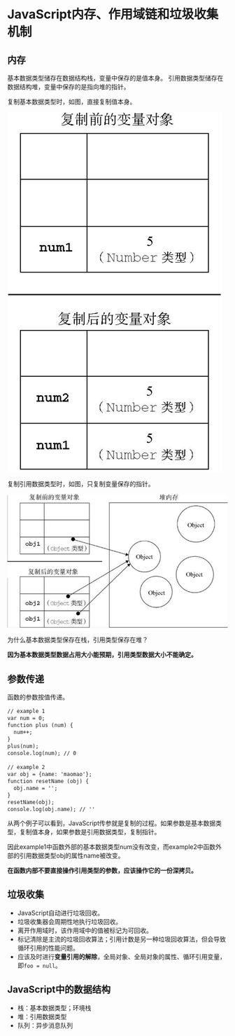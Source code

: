 # JavaScript内存、作用域链和垃圾收集机制

## 内存

基本数据类型储存在数据结构栈，变量中保存的是值本身。
引用数据类型储存在数据结构堆，变量中保存的是指向堆的指针。

复制基本数据类型时，如图，直接复制值本身。

![](/assets/basic-data-type.png)

复制引用数据类型时，如图，只复制变量保存的指针。

![](/assets/reference-data-type.png)

为什么基本数据类型保存在栈，引用类型保存在堆？

**因为基本数据类型数据占用大小能预期，引用类型数据大小不能确定。**

## 参数传递

函数的参数按值传递。

    // example 1
    var num = 0;
    function plus (num) {
      num++;
    }
    plus(num);
    console.log(num); // 0
    
    // example 2
    var obj = {name: 'maomao'};
    function resetName (obj) {
      obj.name = '';
    }
    resetName(obj);
    console.log(obj.name); // ''
    
从两个例子可以看到，JavaScript传参就是复制的过程。如果参数是基本数据类型，复制值本身，如果参数是引用数据类型，复制指针。

因此example1中函数外部的基本数据类型num没有改变，而example2中函数外部的引用数据类型obj的属性name被改变。

**在函数内部不要直接操作引用类型的参数，应该操作它的一份深拷贝。**

## 垃圾收集

* JavaScript自动进行垃圾回收。
* 垃圾收集器会周期性地执行垃圾回收。
* 离开作用域时，该作用域中的值被标记为可回收。
* 标记清除是主流的垃圾回收算法；引用计数是另一种垃圾回收算法，但会导致循环引用的性能问题。
* 应该及时进行**变量引用的解除**，全局对象、全局对象的属性、循环引用变量，即`foo = null`。

## JavaScript中的数据结构

* 栈：基本数据类型；环境栈
* 堆：引用数据类型
* 队列：异步消息队列